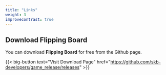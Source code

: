 ```yaml
---
title: "Links"
weight: 3
improvecontrast: true
---
```


## Download Flipping Board

You can download **Flipping Board** for free from the Github page.

{{< big-button text="Visit Download Page" href="https://github.com/skb-developers/game_release/releases" >}}
